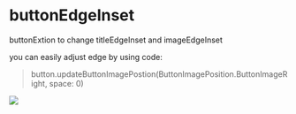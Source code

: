 # buttonEdgeInset
buttonExtion to change titleEdgeInset and imageEdgeInset

you can easily adjust edge by using code:

>button.updateButtonImagePostion(ButtonImagePosition.ButtonImageRight, space: 0)

![](https://travis-ci.org/silan-liu/buttonEdgeInset.svg?branch=master)

